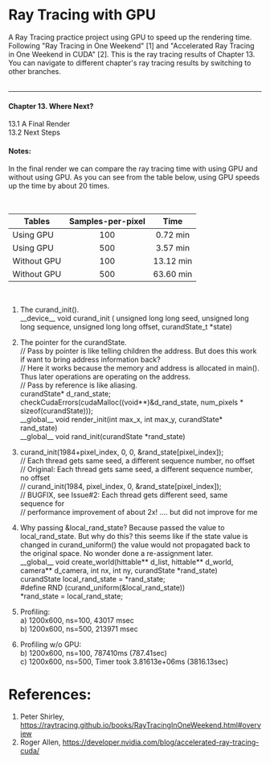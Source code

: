 # Ray Tracing with GPU
A Ray Tracing practice project using GPU to speed up the rendering time. Following "Ray Tracing in One Weekend" [1] and "Accelerated Ray Tracing in One Weekend in CUDA" [2]. This is the ray tracing results of Chapter 13. You can navigate to different chapter's ray tracing results by switching to other branches. 
<br/><br/>

***
 
#### Chapter 13.  Where Next?<br/>
  13.1  A Final Render<br/>
  13.2  Next Steps<br/>


#### Notes:<br/>

In the final render we can compare the ray tracing time with using GPU and without using GPU. As you can see from the table below, using GPU speeds up the time by about 20 times. 
 
<br/>

| Tables        | Samples-per-pixel  |Time       |
| ------------- |:------------------:|:---------:|
| Using GPU     | 100                | 0.72 min  |
| Using GPU     | 500                | 3.57 min  |
| Without GPU   | 100                | 13.12 min |
| Without GPU   | 500                | 63.60 min |

<br/>

1. The curand_init(). <br/>
\_\_device\_\_ void curand_init ( unsigned long long seed, unsigned long long sequence, unsigned long long offset, curandState_t *state) <br/>

2. The pointer for the curandState. <br/>
// Pass by pointer is like telling children the address. But does this work if want to bring address information back? <br/>
// Here it works because the memory and address is allocated in main(). Thus later operations are operating on the address. <br/>
// Pass by reference is like aliasing. <br/>
curandState* d_rand_state; <br/>
checkCudaErrors(cudaMalloc((void**)&d_rand_state, num_pixels * sizeof(curandState)));<br/>
\_\_global\_\_ void render_init(int max_x, int max_y, curandState* rand_state)<br/>
\_\_global\_\_ void rand_init(curandState *rand_state)<br/>


3. curand_init(1984+pixel_index, 0, 0, &rand_state[pixel_index]); <br/>
// Each thread gets same seed, a different sequence number, no offset <br/>
// Original: Each thread gets same seed, a different sequence number, no offset<br/>
// curand_init(1984, pixel_index, 0, &rand_state[pixel_index]);<br/>
// BUGFIX, see Issue#2: Each thread gets different seed, same sequence for<br/>
// performance improvement of about 2x! .... but did not improve for me <br/>

4. Why passing &local_rand_state? Because passed the value to local_rand_state. But why do this? this seems like if the state value is changed in curand_uniform() 
the value would not propagated back to the original space. No wonder done a re-assignment later. <br/>
\_\_global\_\_ void create_world(hittable** d_list, hittable** d_world, camera** d_camera, int nx, int ny, curandState *rand_state)<br/>
curandState local_rand_state = *rand_state; <br/>
#define RND (curand_uniform(&local_rand_state))<br/>
*rand_state = local_rand_state; <br/>

5. Profiling: <br/>
a) 1200x600, ns=100, 43017 msec <br/>
b) 1200x600, ns=500, 213971 msec <br/>

6. Profiling w/o GPU: <br/>
b) 1200x600, ns=100, 787410ms (787.41sec)<br/>
c) 1200x600, ns=500, Timer took 3.81613e+06ms (3816.13sec)	<br/>
 
 
# References:<br/>
1) Peter Shirley, https://raytracing.github.io/books/RayTracingInOneWeekend.html#overview
2) Roger Allen, https://developer.nvidia.com/blog/accelerated-ray-tracing-cuda/

